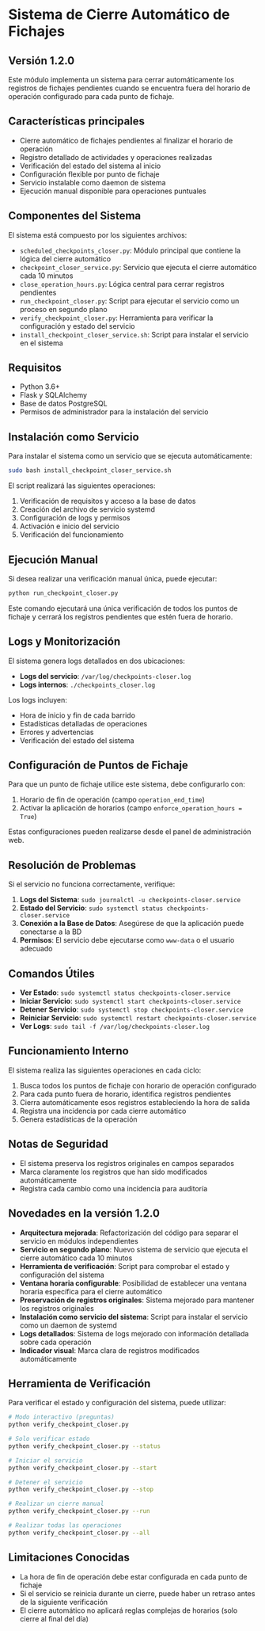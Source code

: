 # Sistema de Cierre Automático de Fichajes

## Versión 1.2.0

Este módulo implementa un sistema para cerrar automáticamente los registros de fichajes pendientes cuando se encuentra fuera del horario de operación configurado para cada punto de fichaje.

## Características principales

- Cierre automático de fichajes pendientes al finalizar el horario de operación
- Registro detallado de actividades y operaciones realizadas
- Verificación del estado del sistema al inicio
- Configuración flexible por punto de fichaje
- Servicio instalable como daemon de sistema
- Ejecución manual disponible para operaciones puntuales

## Componentes del Sistema

El sistema está compuesto por los siguientes archivos:

- `scheduled_checkpoints_closer.py`: Módulo principal que contiene la lógica del cierre automático
- `checkpoint_closer_service.py`: Servicio que ejecuta el cierre automático cada 10 minutos
- `close_operation_hours.py`: Lógica central para cerrar registros pendientes
- `run_checkpoint_closer.py`: Script para ejecutar el servicio como un proceso en segundo plano
- `verify_checkpoint_closer.py`: Herramienta para verificar la configuración y estado del servicio
- `install_checkpoint_closer_service.sh`: Script para instalar el servicio en el sistema

## Requisitos

- Python 3.6+
- Flask y SQLAlchemy
- Base de datos PostgreSQL
- Permisos de administrador para la instalación del servicio

## Instalación como Servicio

Para instalar el sistema como un servicio que se ejecuta automáticamente:

```bash
sudo bash install_checkpoint_closer_service.sh
```

El script realizará las siguientes operaciones:
1. Verificación de requisitos y acceso a la base de datos
2. Creación del archivo de servicio systemd
3. Configuración de logs y permisos
4. Activación e inicio del servicio
5. Verificación del funcionamiento

## Ejecución Manual

Si desea realizar una verificación manual única, puede ejecutar:

```bash
python run_checkpoint_closer.py
```

Este comando ejecutará una única verificación de todos los puntos de fichaje y cerrará los registros pendientes que estén fuera de horario.

## Logs y Monitorización

El sistema genera logs detallados en dos ubicaciones:

- **Logs del servicio**: `/var/log/checkpoints-closer.log`
- **Logs internos**: `./checkpoints_closer.log`

Los logs incluyen:
- Hora de inicio y fin de cada barrido
- Estadísticas detalladas de operaciones
- Errores y advertencias
- Verificación del estado del sistema

## Configuración de Puntos de Fichaje

Para que un punto de fichaje utilice este sistema, debe configurarlo con:

1. Horario de fin de operación (campo `operation_end_time`)
2. Activar la aplicación de horarios (campo `enforce_operation_hours = True`)

Estas configuraciones pueden realizarse desde el panel de administración web.

## Resolución de Problemas

Si el servicio no funciona correctamente, verifique:

1. **Logs del Sistema**: `sudo journalctl -u checkpoints-closer.service`
2. **Estado del Servicio**: `sudo systemctl status checkpoints-closer.service`
3. **Conexión a la Base de Datos**: Asegúrese de que la aplicación puede conectarse a la BD
4. **Permisos**: El servicio debe ejecutarse como `www-data` o el usuario adecuado

## Comandos Útiles

- **Ver Estado**: `sudo systemctl status checkpoints-closer.service`
- **Iniciar Servicio**: `sudo systemctl start checkpoints-closer.service`
- **Detener Servicio**: `sudo systemctl stop checkpoints-closer.service`
- **Reiniciar Servicio**: `sudo systemctl restart checkpoints-closer.service`
- **Ver Logs**: `sudo tail -f /var/log/checkpoints-closer.log`

## Funcionamiento Interno

El sistema realiza las siguientes operaciones en cada ciclo:

1. Busca todos los puntos de fichaje con horario de operación configurado
2. Para cada punto fuera de horario, identifica registros pendientes
3. Cierra automáticamente esos registros estableciendo la hora de salida
4. Registra una incidencia por cada cierre automático
5. Genera estadísticas de la operación

## Notas de Seguridad

- El sistema preserva los registros originales en campos separados
- Marca claramente los registros que han sido modificados automáticamente
- Registra cada cambio como una incidencia para auditoría
## Novedades en la versión 1.2.0

- **Arquitectura mejorada**: Refactorización del código para separar el servicio en módulos independientes
- **Servicio en segundo plano**: Nuevo sistema de servicio que ejecuta el cierre automático cada 10 minutos
- **Herramienta de verificación**: Script para comprobar el estado y configuración del sistema
- **Ventana horaria configurable**: Posibilidad de establecer una ventana horaria específica para el cierre automático
- **Preservación de registros originales**: Sistema mejorado para mantener los registros originales
- **Instalación como servicio del sistema**: Script para instalar el servicio como un daemon de systemd
- **Logs detallados**: Sistema de logs mejorado con información detallada sobre cada operación
- **Indicador visual**: Marca clara de registros modificados automáticamente

## Herramienta de Verificación

Para verificar el estado y configuración del sistema, puede utilizar:

```bash
# Modo interactivo (preguntas)
python verify_checkpoint_closer.py

# Solo verificar estado
python verify_checkpoint_closer.py --status

# Iniciar el servicio
python verify_checkpoint_closer.py --start

# Detener el servicio
python verify_checkpoint_closer.py --stop

# Realizar un cierre manual
python verify_checkpoint_closer.py --run

# Realizar todas las operaciones
python verify_checkpoint_closer.py --all
```

## Limitaciones Conocidas

- La hora de fin de operación debe estar configurada en cada punto de fichaje
- Si el servicio se reinicia durante un cierre, puede haber un retraso antes de la siguiente verificación
- El cierre automático no aplicará reglas complejas de horarios (solo cierre al final del día)
